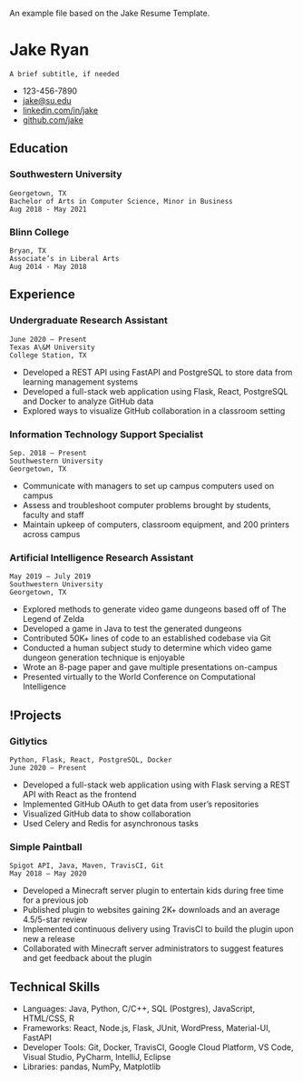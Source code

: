 An example file based on the Jake Resume Template.


# Jake Ryan
    A brief subtitle, if needed
- 123-456-7890
- jake@su.edu
- [linkedin.com/in/jake](https://linkedin.com/in/jake)
- [github.com/jake](https://github.com/jake)


## Education

### Southwestern University
    Georgetown, TX
    Bachelor of Arts in Computer Science, Minor in Business
    Aug 2018 - May 2021

### Blinn College
    Bryan, TX
    Associate’s in Liberal Arts
    Aug 2014 - May 2018


## Experience

### Undergraduate Research Assistant
    June 2020 – Present
    Texas A\&M University
    College Station, TX

- Developed a REST API using FastAPI and PostgreSQL to store data from learning management systems
- Developed a full-stack web application using Flask, React, PostgreSQL and Docker to analyze GitHub data
- Explored ways to visualize GitHub collaboration in a classroom setting


### Information Technology Support Specialist
    Sep. 2018 – Present
    Southwestern University
    Georgetown, TX

- Communicate with managers to set up campus computers used on campus 
- Assess and troubleshoot computer problems brought by students, faculty and staff
- Maintain upkeep of computers, classroom equipment, and 200 printers across campus


### Artificial Intelligence Research Assistant
    May 2019 – July 2019
    Southwestern University
    Georgetown, TX

- Explored methods to generate video game dungeons based off of The Legend of Zelda
- Developed a game in Java to test the generated dungeons
- Contributed 50K+ lines of code to an established codebase via Git
- Conducted a human subject study to determine which video game dungeon generation technique is enjoyable
- Wrote an 8-page paper and gave multiple presentations on-campus
- Presented virtually to the World Conference on Computational Intelligence


## !Projects

### Gitlytics
    Python, Flask, React, PostgreSQL, Docker
    June 2020 – Present

- Developed a full-stack web application using with Flask serving a REST API with React as the frontend
- Implemented GitHub OAuth to get data from user’s repositories
- Visualized GitHub data to show collaboration
- Used Celery and Redis for asynchronous tasks


### Simple Paintball
    Spigot API, Java, Maven, TravisCI, Git
    May 2018 – May 2020

- Developed a Minecraft server plugin to entertain kids during free time for a previous job 
- Published plugin to websites gaining 2K+ downloads and an average 4.5/5-star review 
- Implemented continuous delivery using TravisCI to build the plugin upon new a release 
- Collaborated with Minecraft server administrators to suggest features and get feedback about the plugin


## Technical Skills

- Languages: Java, Python, C/C++, SQL (Postgres), JavaScript, HTML/CSS, R
- Frameworks: React, Node.js, Flask, JUnit, WordPress, Material-UI, FastAPI
- Developer Tools: Git, Docker, TravisCI, Google Cloud Platform, VS Code, Visual Studio, PyCharm, IntelliJ, Eclipse
- Libraries: pandas, NumPy, Matplotlib